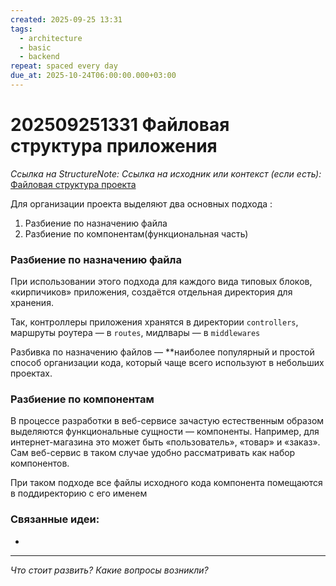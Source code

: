 ```yaml
---
created: 2025-09-25 13:31
tags:
  - architecture
  - basic
  - backend
repeat: spaced every day
due_at: 2025-10-24T06:00:00.000+03:00
---
```

# 202509251331 Файловая структура приложения

*Ссылка на StructureNote:*
*Ссылка на исходник или контекст (если есть):* [Файловая структура проекта](https://practicum.yandex.ru/learn/backend-nodejs/courses/16b47298-e20d-4fde-9619-1ab305039a00/sprints/564238/topics/1839b729-54bc-4e2b-92a4-271a0d268cb8/lessons/340ddc4a-2686-4ca8-ac94-060ad64fbbde/)

Для организации проекта выделяют два основных подхода :

1) Разбиение по назначению файла
2) Разбиение по компонентам(функциональная часть)

### Разбиение по назначению файла

При использовании этого подхода для каждого вида типовых блоков, «кирпичиков» приложения, создаётся отдельная директория для хранения.

Так, контроллеры приложения хранятся в директории `controllers`, маршруты роутера — в `routes`, мидлвары — в `middlewares`

Разбивка по назначению файлов — **наиболее популярный и простой способ организации кода, который чаще всего используют в небольших проектах.

### Разбиение по компонентам

В процессе разработки в веб-сервисе зачастую естественным образом выделяются функциональные сущности — компоненты. Например, для интернет-магазина это может быть «пользователь», «товар» и «заказ». Сам веб-сервис в таком случае удобно рассматривать как набор компонентов.

При таком подходе все файлы исходного кода компонента помещаются в поддиректорию с его именем

### Связанные идеи:

* 

---

*Что стоит развить? Какие вопросы возникли?*
